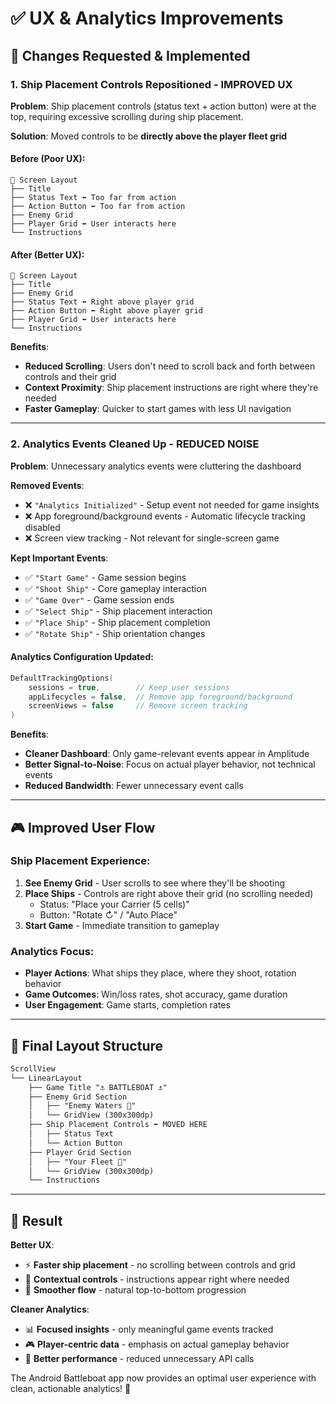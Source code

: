 # ✅ UX & Analytics Improvements

## 🎯 **Changes Requested & Implemented**

### 1. **Ship Placement Controls Repositioned - IMPROVED UX**

**Problem**: Ship placement controls (status text + action button) were at the top, requiring excessive scrolling during ship placement.

**Solution**: Moved controls to be **directly above the player fleet grid**

#### **Before (Poor UX):**
```
📱 Screen Layout
├── Title
├── Status Text ⬅️ Too far from action
├── Action Button ⬅️ Too far from action  
├── Enemy Grid
├── Player Grid ⬅️ User interacts here
└── Instructions
```

#### **After (Better UX):**
```
📱 Screen Layout  
├── Title
├── Enemy Grid
├── Status Text ⬅️ Right above player grid
├── Action Button ⬅️ Right above player grid
├── Player Grid ⬅️ User interacts here
└── Instructions
```

**Benefits**:
- **Reduced Scrolling**: Users don't need to scroll back and forth between controls and their grid
- **Context Proximity**: Ship placement instructions are right where they're needed
- **Faster Gameplay**: Quicker to start games with less UI navigation

---

### 2. **Analytics Events Cleaned Up - REDUCED NOISE**

**Problem**: Unnecessary analytics events were cluttering the dashboard

**Removed Events**:
- ❌ `"Analytics Initialized"` - Setup event not needed for game insights
- ❌ App foreground/background events - Automatic lifecycle tracking disabled  
- ❌ Screen view tracking - Not relevant for single-screen game

**Kept Important Events**:
- ✅ `"Start Game"` - Game session begins
- ✅ `"Shoot Ship"` - Core gameplay interaction
- ✅ `"Game Over"` - Game session ends
- ✅ `"Select Ship"` - Ship placement interaction
- ✅ `"Place Ship"` - Ship placement completion
- ✅ `"Rotate Ship"` - Ship orientation changes

#### **Analytics Configuration Updated**:
```kotlin
DefaultTrackingOptions(
    sessions = true,        // Keep user sessions
    appLifecycles = false,  // Remove app foreground/background
    screenViews = false     // Remove screen tracking
)
```

**Benefits**:
- **Cleaner Dashboard**: Only game-relevant events appear in Amplitude
- **Better Signal-to-Noise**: Focus on actual player behavior, not technical events
- **Reduced Bandwidth**: Fewer unnecessary event calls

---

## 🎮 **Improved User Flow**

### **Ship Placement Experience**:
1. **See Enemy Grid** - User scrolls to see where they'll be shooting
2. **Place Ships** - Controls are right above their grid (no scrolling needed)
   - Status: "Place your Carrier (5 cells)"
   - Button: "Rotate ↻" / "Auto Place"
3. **Start Game** - Immediate transition to gameplay

### **Analytics Focus**:
- **Player Actions**: What ships they place, where they shoot, rotation behavior
- **Game Outcomes**: Win/loss rates, shot accuracy, game duration
- **User Engagement**: Game starts, completion rates

---

## 📱 **Final Layout Structure**

```xml
ScrollView
└── LinearLayout
    ├── Game Title "⚓ BATTLEBOAT ⚓"
    ├── Enemy Grid Section
    │   ├── "Enemy Waters 🎯"
    │   └── GridView (300x300dp)
    ├── Ship Placement Controls ⬅️ MOVED HERE
    │   ├── Status Text
    │   └── Action Button  
    ├── Player Grid Section
    │   ├── "Your Fleet 🚢"
    │   └── GridView (300x300dp)
    └── Instructions
```

---

## 🚀 **Result**

**Better UX**:
- ⚡ **Faster ship placement** - no scrolling between controls and grid
- 🎯 **Contextual controls** - instructions appear right where needed
- 📱 **Smoother flow** - natural top-to-bottom progression

**Cleaner Analytics**:
- 📊 **Focused insights** - only meaningful game events tracked
- 🎮 **Player-centric data** - emphasis on actual gameplay behavior  
- 🚀 **Better performance** - reduced unnecessary API calls

The Android Battleboat app now provides an optimal user experience with clean, actionable analytics! 🎉 